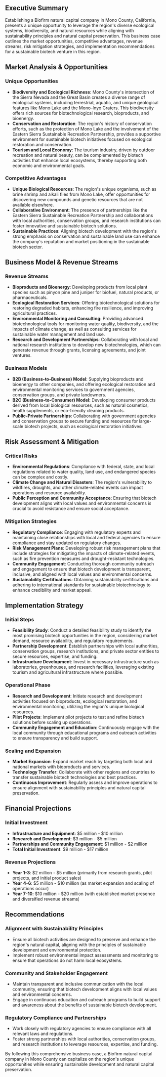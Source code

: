## Executive Summary

Establishing a Biofirm natural capital company in Mono County, California, presents a unique opportunity to leverage the region's diverse ecological systems, biodiversity, and natural resources while aligning with sustainability principles and natural capital preservation. This business case outlines the market opportunities, competitive advantages, revenue streams, risk mitigation strategies, and implementation recommendations for a sustainable biotech venture in this region.

## Market Analysis & Opportunities

### Unique Opportunities
- **Biodiversity and Ecological Richness**: Mono County's intersection of the Sierra Nevada and the Great Basin creates a diverse range of ecological systems, including terrestrial, aquatic, and unique geological features like Mono Lake and the Mono–Inyo Craters. This biodiversity offers rich sources for biotechnological research, bioproducts, and bioenergy.
- **Conservation and Restoration**: The region's history of conservation efforts, such as the protection of Mono Lake and the involvement of the Eastern Sierra Sustainable Recreation Partnership, provides a supportive environment for sustainable biotech initiatives focused on ecological restoration and conservation.
- **Tourism and Local Economy**: The tourism industry, driven by outdoor recreation and natural beauty, can be complemented by biotech activities that enhance local ecosystems, thereby supporting both economic and environmental goals.

### Competitive Advantages
- **Unique Biological Resources**: The region's unique organisms, such as brine shrimp and alkali flies from Mono Lake, offer opportunities for discovering new compounds and genetic resources that are not available elsewhere.
- **Collaborative Environment**: The presence of partnerships like the Eastern Sierra Sustainable Recreation Partnership and collaborations with local authorities, conservation groups, and research institutions can foster innovative and sustainable biotech solutions.
- **Sustainable Practices**: Aligning biotech development with the region's strong emphasis on conservation and sustainable land use can enhance the company's reputation and market positioning in the sustainable biotech sector.

## Business Model & Revenue Streams

### Revenue Streams
- **Bioproducts and Bioenergy**: Developing products from local plant species such as pinyon pine and juniper for biofuel, natural products, or pharmaceuticals.
- **Ecological Restoration Services**: Offering biotechnological solutions for restoring degraded habitats, enhancing fire resilience, and improving agricultural practices.
- **Environmental Monitoring and Consulting**: Providing advanced biotechnological tools for monitoring water quality, biodiversity, and the impacts of climate change, as well as consulting services for sustainable water management and land use.
- **Research and Development Partnerships**: Collaborating with local and national research institutions to develop new biotechnologies, which can generate revenue through grants, licensing agreements, and joint ventures.

### Business Models
- **B2B (Business-to-Business) Model**: Supplying bioproducts and bioenergy to other companies, and offering ecological restoration and environmental monitoring services to government agencies, conservation groups, and private landowners.
- **B2C (Business-to-Consumer) Model**: Developing consumer products derived from local biological resources, such as natural cosmetics, health supplements, or eco-friendly cleaning products.
- **Public-Private Partnerships**: Collaborating with government agencies and conservation groups to secure funding and resources for large-scale biotech projects, such as ecological restoration initiatives.

## Risk Assessment & Mitigation

### Critical Risks
- **Environmental Regulations**: Compliance with federal, state, and local regulations related to water quality, land use, and endangered species can be complex and costly.
- **Climate Change and Natural Disasters**: The region's vulnerability to wildfires, droughts, and other climate-related events can impact operations and resource availability.
- **Public Perception and Community Acceptance**: Ensuring that biotech development aligns with local values and environmental concerns is crucial to avoid resistance and ensure social acceptance.

### Mitigation Strategies
- **Regulatory Compliance**: Engaging with regulatory experts and maintaining close relationships with local and federal agencies to ensure compliance and stay updated on regulatory changes.
- **Risk Management Plans**: Developing robust risk management plans that include strategies for mitigating the impacts of climate-related events, such as fire prevention measures and drought-resistant technologies.
- **Community Engagement**: Conducting thorough community outreach and engagement to ensure that biotech development is transparent, inclusive, and aligned with local values and environmental concerns.
- **Sustainability Certifications**: Obtaining sustainability certifications and adhering to international standards for sustainable biotechnology to enhance credibility and market appeal.

## Implementation Strategy

### Initial Steps
- **Feasibility Study**: Conduct a detailed feasibility study to identify the most promising biotech opportunities in the region, considering market demand, resource availability, and regulatory requirements.
- **Partnership Development**: Establish partnerships with local authorities, conservation groups, research institutions, and private sector entities to secure resources, expertise, and funding.
- **Infrastructure Development**: Invest in necessary infrastructure such as laboratories, greenhouses, and research facilities, leveraging existing tourism and agricultural infrastructure where possible.

### Operational Phase
- **Research and Development**: Initiate research and development activities focused on bioproducts, ecological restoration, and environmental monitoring, utilizing the region's unique biological resources.
- **Pilot Projects**: Implement pilot projects to test and refine biotech solutions before scaling up operations.
- **Community Engagement and Education**: Continuously engage with the local community through educational programs and outreach activities to ensure transparency and build support.

### Scaling and Expansion
- **Market Expansion**: Expand market reach by targeting both local and national markets with bioproducts and services.
- **Technology Transfer**: Collaborate with other regions and countries to transfer sustainable biotech technologies and best practices.
- **Continuous Improvement**: Regularly assess and improve operations to ensure alignment with sustainability principles and natural capital preservation.

## Financial Projections

### Initial Investment
- **Infrastructure and Equipment**: $5 million - $10 million
- **Research and Development**: $3 million - $5 million
- **Partnerships and Community Engagement**: $1 million - $2 million
- **Total Initial Investment**: $9 million - $17 million

### Revenue Projections
- **Year 1-3**: $2 million - $5 million (primarily from research grants, pilot projects, and initial product sales)
- **Year 4-6**: $5 million - $10 million (as market expansion and scaling of operations occur)
- **Year 7-10**: $10 million - $20 million (with established market presence and diversified revenue streams)

## Recommendations

### Alignment with Sustainability Principles
- Ensure all biotech activities are designed to preserve and enhance the region's natural capital, aligning with the principles of sustainable development and environmental protection.
- Implement robust environmental impact assessments and monitoring to ensure that operations do not harm local ecosystems.

### Community and Stakeholder Engagement
- Maintain transparent and inclusive communication with the local community, ensuring that biotech development aligns with local values and environmental concerns.
- Engage in continuous education and outreach programs to build support and awareness about the benefits of sustainable biotech development.

### Regulatory Compliance and Partnerships
- Work closely with regulatory agencies to ensure compliance with all relevant laws and regulations.
- Foster strong partnerships with local authorities, conservation groups, and research institutions to leverage resources, expertise, and funding.

By following this comprehensive business case, a Biofirm natural capital company in Mono County can capitalize on the region's unique opportunities while ensuring sustainable development and natural capital preservation.